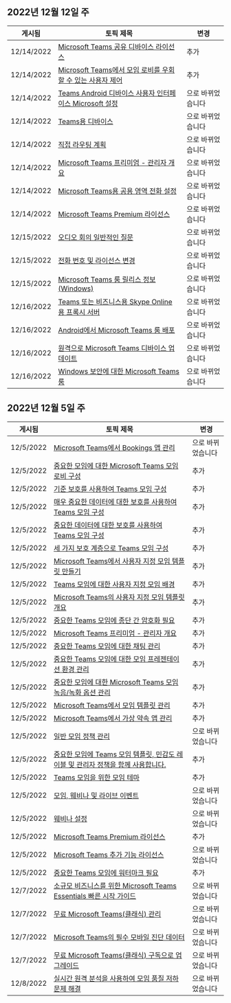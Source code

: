 <!-- This file is generated automatically each week. Changes made to this file will be overwritten.-->




## <a name="week-of-december-12-2022"></a>2022년 12월 12일 주


| 게시됨 |토픽 제목 | 변경 |
|------|------------|--------|
| 12/14/2022 | [Microsoft Teams 공유 디바이스 라이선스](/MicrosoftTeams/teams-add-on-licensing/teams-shared-device-license) | 추가 |
| 12/14/2022 | [Microsoft Teams에서 모임 로비를 우회할 수 있는 사용자 제어](/MicrosoftTeams/who-can-bypass-meeting-lobby) | 추가 |
| 12/14/2022 | [Teams Android 디바이스 사용자 인터페이스 Microsoft 설정](/MicrosoftTeams/devices/teams-android-devices-user-interface) | 으로 바뀌었습니다 |
| 12/14/2022 | [Teams용 디바이스](/MicrosoftTeams/devices/teams-ip-phones) | 으로 바뀌었습니다 |
| 12/14/2022 | [직접 라우팅 계획](/MicrosoftTeams/direct-routing-plan) | 으로 바뀌었습니다 |
| 12/14/2022 | [Microsoft Teams 프리미엄 - 관리자 개요](/MicrosoftTeams/enhanced-teams-experience) | 으로 바뀌었습니다 |
| 12/14/2022 | [Microsoft Teams용 공용 영역 전화 설정](/MicrosoftTeams/set-up-common-area-phones) | 으로 바뀌었습니다 |
| 12/14/2022 | [Microsoft Teams Premium 라이선스](/MicrosoftTeams/teams-add-on-licensing/licensing-enhance-teams) | 으로 바뀌었습니다 |
| 12/15/2022 | [오디오 회의 일반적인 질문](/MicrosoftTeams/audio-conferencing-common-questions) | 으로 바뀌었습니다 |
| 12/15/2022 | [전화 번호 및 라이선스 변경](/MicrosoftTeams/phone-numbers-licensing-changes) | 으로 바뀌었습니다 |
| 12/15/2022 | [Microsoft Teams 룸 릴리스 정보(Windows)](/MicrosoftTeams/rooms/rooms-release-note) | 으로 바뀌었습니다 |
| 12/16/2022 | [Teams 또는 비즈니스용 Skype Online 용 프록시 서버](/MicrosoftTeams/proxy-servers-for-skype-for-business-online) | 으로 바뀌었습니다 |
| 12/16/2022 | [Android에서 Microsoft Teams 룸 배포](/MicrosoftTeams/devices/collab-bar-deploy) | 으로 바뀌었습니다 |
| 12/16/2022 | [원격으로 Microsoft Teams 디바이스 업데이트](/MicrosoftTeams/devices/remote-update) | 으로 바뀌었습니다 |
| 12/16/2022 | [Windows 보안에 대한 Microsoft Teams 룸](/MicrosoftTeams/rooms/security-windows) | 으로 바뀌었습니다 |


## <a name="week-of-december-05-2022"></a>2022년 12월 5일 주


| 게시됨 |토픽 제목 | 변경 |
|------|------------|--------|
| 12/5/2022 | [Microsoft Teams에서 Bookings 앱 관리](/MicrosoftTeams/bookings-app-admin) | 으로 바뀌었습니다 |
| 12/5/2022 | [중요한 모임에 대한 Microsoft Teams 모임 로비 구성](/MicrosoftTeams/configure-lobby-sensitive-meetings) | 추가 |
| 12/5/2022 | [기준 보호를 사용하여 Teams 모임 구성](/MicrosoftTeams/configure-meetings-baseline-protection) | 추가 |
| 12/5/2022 | [매우 중요한 데이터에 대한 보호를 사용하여 Teams 모임 구성](/MicrosoftTeams/configure-meetings-highly-sensitive-protection) | 추가 |
| 12/5/2022 | [중요한 데이터에 대한 보호를 사용하여 Teams 모임 구성](/MicrosoftTeams/configure-meetings-sensitive-protection) | 추가 |
| 12/5/2022 | [세 가지 보호 계층으로 Teams 모임 구성](/MicrosoftTeams/configure-meetings-three-tiers-protection) | 추가 |
| 12/5/2022 | [Microsoft Teams에서 사용자 지정 모임 템플릿 만들기](/MicrosoftTeams/create-custom-meeting-template) | 추가 |
| 12/5/2022 | [Teams 모임에 대한 사용자 지정 모임 배경](/MicrosoftTeams/custom-meeting-backgrounds) | 추가 |
| 12/5/2022 | [Microsoft Teams의 사용자 지정 모임 템플릿 개요](/MicrosoftTeams/custom-meeting-templates-overview) | 추가 |
| 12/5/2022 | [중요한 Teams 모임에 종단 간 암호화 필요](/MicrosoftTeams/end-to-end-encrypted-meetings) | 추가 |
| 12/5/2022 | [Microsoft Teams 프리미엄 - 관리자 개요](/MicrosoftTeams/enhanced-teams-experience) | 추가 |
| 12/5/2022 | [중요한 Teams 모임에 대한 채팅 관리](/MicrosoftTeams/manage-chat-sensitive-meetings) | 추가 |
| 12/5/2022 | [중요한 Teams 모임에 대한 모임 프레젠테이션 환경 관리](/MicrosoftTeams/manage-meeting-presentation-experience) | 추가 |
| 12/5/2022 | [중요한 모임에 대한 Microsoft Teams 모임 녹음/녹화 옵션 관리](/MicrosoftTeams/manage-meeting-recording-options) | 추가 |
| 12/5/2022 | [Microsoft Teams에서 모임 템플릿 관리](/MicrosoftTeams/manage-meeting-templates) | 추가 |
| 12/5/2022 | [Microsoft Teams에서 가상 약속 앱 관리](/MicrosoftTeams/manage-virtual-appointments-app) | 추가 |
| 12/5/2022 | [일반 모임 정책 관리](/MicrosoftTeams/meeting-policies-in-teams-general) | 으로 바뀌었습니다 |
| 12/5/2022 | [중요한 모임에 Teams 모임 템플릿, 민감도 레이블 및 관리자 정책을 함께 사용합니다.](/MicrosoftTeams/meeting-templates-sensitivity-labels-policies) | 추가 |
| 12/5/2022 | [Teams 모임을 위한 모임 테마](/MicrosoftTeams/meeting-themes) | 추가 |
| 12/5/2022 | [모임, 웨비나 및 라이브 이벤트](/MicrosoftTeams/quick-start-meetings-live-events) | 으로 바뀌었습니다 |
| 12/5/2022 | [웨비나 설정](/MicrosoftTeams/set-up-webinars) | 으로 바뀌었습니다 |
| 12/5/2022 | [Microsoft Teams Premium 라이선스](/MicrosoftTeams/teams-add-on-licensing/licensing-enhance-teams) | 추가 |
| 12/5/2022 | [Microsoft Teams 추가 기능 라이선스](/MicrosoftTeams/teams-add-on-licensing/microsoft-teams-add-on-licensing) | 으로 바뀌었습니다 |
| 12/5/2022 | [중요한 Teams 모임에 워터마크 필요](/MicrosoftTeams/watermark-meeting-content-video) | 추가 |
| 12/7/2022 | [소규모 비즈니스를 위한 Microsoft Teams Essentials 빠른 시작 가이드](/MicrosoftTeams/get-started-with-teams-essentials) | 으로 바뀌었습니다 |
| 12/7/2022 | [무료 Microsoft Teams(클래식) 관리](/MicrosoftTeams/manage-freemium) | 으로 바뀌었습니다 |
| 12/7/2022 | [Microsoft Teams의 필수 모바일 진단 데이터](/MicrosoftTeams/policy-control-diagnostic-data-mobile) | 으로 바뀌었습니다 |
| 12/7/2022 | [무료 Microsoft Teams(클래식) 구독으로 업그레이드](/MicrosoftTeams/upgrade-freemium) | 으로 바뀌었습니다 |
| 12/8/2022 | [실시간 원격 분석을 사용하여 모임 품질 저하 문제 해결](/MicrosoftTeams/use-real-time-telemetry-to-troubleshoot-poor-meeting-quality) | 으로 바뀌었습니다 |
